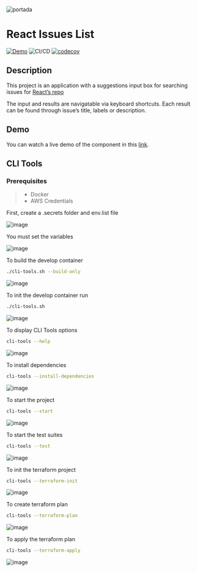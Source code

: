 ![portada](https://user-images.githubusercontent.com/43228550/93264924-b8574380-f75c-11ea-8efe-27c9af8d1f52.png)

# React Issues List

[![Demo](https://img.shields.io/badge/demo-website-green)](https://issues.elvisgastelum.com/)
![CI/CD](https://github.com/ElvisGastelum/nu-order-task/workflows/CI/CD/badge.svg)
[![codecov](https://codecov.io/gh/ElvisGastelum/nu-order-task/branch/master/graph/badge.svg)](https://codecov.io/gh/ElvisGastelum/nu-order-task)

## Description

This project is an application with a suggestions input box for searching issues for
[React’s repo](https://github.com/facebook/react/issues)

The input and results are navigatable via keyboard shortcuts.
Each result can be found through issue’s title, labels or description.

## Demo

You can watch a live demo of the component in this [link](https://issues.elvisgastelum.com/).

## CLI Tools

### Prerequisites

> - Docker
> - AWS Credentials

First, create a .secrets folder and env.list file

![image](https://user-images.githubusercontent.com/43228550/93243781-8d112c00-f73d-11ea-8de1-a825fc5603d3.png)

You must set the variables

![image](https://user-images.githubusercontent.com/43228550/93244054-f85afe00-f73d-11ea-8cc0-44a0558949ca.png)

To build the develop container

```bash
./cli-tools.sh --build-only
```

![image](https://user-images.githubusercontent.com/43228550/93244863-3ad10a80-f73f-11ea-99f0-62e2ba86a4b9.png)

To init the develop container run

```bash
./cli-tools.sh
```

![image](https://user-images.githubusercontent.com/43228550/93241543-538af180-f73a-11ea-8ab8-33a9952d34e5.png)

To display CLI Tools options

```bash
cli-tools --help
```

![image](https://user-images.githubusercontent.com/43228550/93284461-a0e18000-f787-11ea-89c6-c4c8d0370c17.png)

To install dependencies

```bash
cli-tools --install-dependencies
```

![image](https://user-images.githubusercontent.com/43228550/93242052-11ae7b00-f73b-11ea-9ae5-4a94a1775fb7.png)

To start the project

```bash
cli-tools --start
```

![image](https://user-images.githubusercontent.com/43228550/93241710-9b117d80-f73a-11ea-9fd5-509dc6dba3c1.png)

To start the test suites

```bash
cli-tools --test
```

![image](https://user-images.githubusercontent.com/43228550/93284368-67107980-f787-11ea-95db-99484b0282b7.png)

To init the terraform project

```bash
cli-tools --terraform-init
```

![image](https://user-images.githubusercontent.com/43228550/93279251-aafd8180-f77b-11ea-989d-9d176ceb266d.png)

To create terraform plan

```bash
cli-tools --terraform-plan
```

![image](https://user-images.githubusercontent.com/43228550/93243113-951c9c00-f73c-11ea-8ddf-2a93ad20a5f0.png)

To apply the terraform plan

```bash
cli-tools --terraform-apply
```

![image](https://user-images.githubusercontent.com/43228550/93243388-fa708d00-f73c-11ea-9bd0-5feda81201e6.png)
